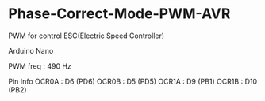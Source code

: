 # Phase-Correct-Mode-PWM-AVR
PWM for control ESC(Electric Speed Controller)


Arduino Nano

PWM freq : 490 Hz

Pin Info 
OCR0A : D6 (PD6)
OCR0B : D5 (PD5)
OCR1A : D9 (PB1) 
OCR1B : D10 (PB2)
